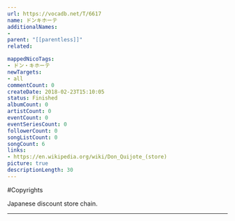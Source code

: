 ```yaml
---
url: https://vocadb.net/T/6617
name: ドンキホーテ
additionalNames: 
- 
parent: "[[parentless]]"
related:

mappedNicoTags:
- ドン・キホーテ
newTargets:
- all
commentCount: 0
createDate: 2018-02-23T15:10:05
status: Finished
albumCount: 0
artistCount: 0
eventCount: 0
eventSeriesCount: 0
followerCount: 0
songListCount: 0
songCount: 6
links: 
- https://en.wikipedia.org/wiki/Don_Quijote_(store)
picture: true
descriptionLength: 30
---
```


#Copyrights

Japanese discount store chain.

---


